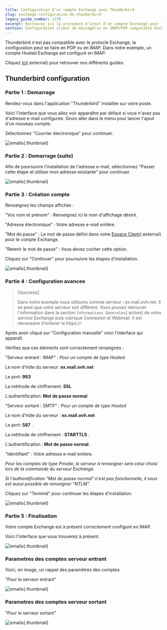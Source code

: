 ```yaml
---
title: Configuration d’un compte Exchange avec Thunderbird
slug: exchange-configuration-de-thunderbird
legacy_guide_number: 1278
excerpt: Retrouvez ici la procedure d’ajout d’un compte Exchange pour Thunderbird
section: Configuration client de messagerie en IMAP/POP compatible Exchange
---
```


Thunderbird n'est pas compatible avec le protocle Exchange, la configuration peut se faire en POP ou en IMAP. Dans notre exemple, un compte Hosted Exchange est configuré en IMAP.

Cliquez [ici](https://www.ovh.com/fr/emails/hosted-exchange/guides/){.external} pour retrouver nos différents guides.


## Thunderbird configuration

### Partie 1 &#58; Demarrage
Rendez-vous dans l'application "Thunderbird" installée sur votre poste.

Voici l'interface que vous allez voir apparaître par défaut si vous n'avez pas d'adresse e-mail configurée. Sinon aller dans le menu pour lancer l'ajout d'un nouveau compte.

Sélectionnez "Courrier électronique" pour continuer.


![emails](images/1127.png){.thumbnail}


### Partie 2 &#58; Demarrage (suite)
Afin de poursuivre l'installation de l'adresse e-mail, sélectionnez "Passer cette étape et utiliser mon adresse existante" pour continuer.


![emails](images/1128.png){.thumbnail}


### Partie 3 &#58; Création compte
Renseignez les champs affichés :

"Vos nom et prénom" : Renseignez ici le nom d'affichage désiré.

"Adresse électronique" : Votre adresse e-mail entière.

"Mot de passe" : Le mot de passe défini dans votre [Espace Client](https://www.ovh.com/manager/web/login.html){.external} pour le compte Exchange.

"Retenir le mot de passe" : Vous devez cocher cette option.

Cliquez sur "Continuer" pour poursuivre les étapes d'installation.


![emails](images/1129.png){.thumbnail}


### Partie 4 &#58; Configuration avancee


> [!success]
>
> Dans notre exemple nous utilisons comme serveur : ex.mail.ovh.net. Il se peut que votre serveur soit différent.
> Vous pouvez retrouver l'information dans la section `Informations Générales`{.action}
> de votre service Exchange puis rubrique Connexion et Webmail.
> Il est nécessaire d'enlever le https://.
> 

Après avoir cliqué sur "Configuration manuelle" voici l'interface qui apparaît.

Vérifiez que ces éléments sont correctement renseignés :

"Serveur entrant : IMAP" : *Pour un compte de type Hosted*

Le nom d'hôte du serveur:  **ex.mail.ovh.net**

Le port:  **993**

La méthode de chiffrement:   **SSL**

L'authentification:  **Mot de passe normal**

"Serveur sortant : SMTP" : *Pour un compte de type Hosted*

Le nom d'hôte du serveur :  **ex.mail.ovh.net**

Le port:  **587** .

La méthode de chiffrement :  **STARTTLS** .

L'authentification :  **Mot de passe normal** .

"Identifiant" : Votre adresse e-mail entière.

*Pour les comptes de type Private, le serveur à renseigner sera celui choisi lors de la commande du serveur Exchange.*

*Si l'authentification "Mot de passe normal" n'est pas fonctionnelle, il vous est aussi possible de renseigner "NTLM".*

Cliquez sur "Terminé" pour continuer les étapes d'installation.


![emails](images/2309.png){.thumbnail}


### Partie 5 &#58; Finalisation
Votre compte Exchange est à présent correctement configuré en IMAP.

Voici l'interface que vous trouverez à présent.


![emails](images/1134.png){.thumbnail}


### Parametres des comptes serveur entrant
Voici, en image, un rappel des paramètres des comptes.

"Pour le serveur entrant"


![emails](images/1132.png){.thumbnail}


### Parametres des comptes serveur sortant
"Pour le serveur sortant"


![emails](images/1133.png){.thumbnail}